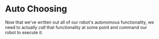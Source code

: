 # Auto Choosing

Now that we've written out all of our robot's autonomous functionality, we need to actually *call* that functionality at some point and command our robot to execute it. 